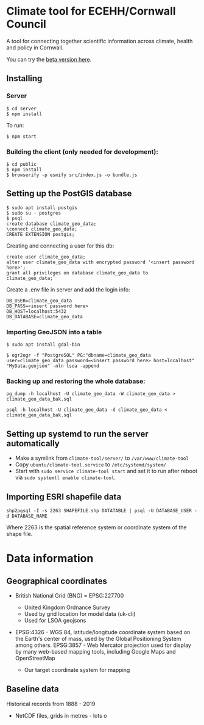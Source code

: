 # Climate tool for ECEHH/Cornwall Council

A tool for connecting together scientific information across climate, health and policy in Cornwall.

You can try the [beta version here](http://climate-tool.thentrythis.org/).
 
## Installing

### Server

    $ cd server
    $ npm install

To run:

    $ npm start

### Building the client (only needed for development):

    $ cd public
    $ npm install
	$ browserify -p esmify src/index.js -o bundle.js

## Setting up the PostGIS database

    $ sudo apt install postgis
    $ sudo su - postgres
    $ psql
    create database climate_geo_data;
    \connect climate_geo_data;
    CREATE EXTENSION postgis;

Creating and connecting a user for this db:

    create user climate_geo_data;
    alter user climate_geo_data with encrypted password '<insert password here>';
    grant all privileges on database climate_geo_data to climate_geo_data;`

Create a .env file in server and add the login info:

    DB_USER=climate_geo_data
    DB_PASS=<insert password here>
    DB_HOST=localhost:5432
    DB_DATABASE=climate_geo_data

### Importing GeoJSON into a table

    $ sudo apt install gdal-bin

    $ ogr2ogr -f "PostgreSQL" PG:"dbname=climate_geo_data user=climate_geo_data password=<insert password here> host=localhost" "MyData.geojson" -nln lsoa -append

### Backing up and restoring the whole database:

    pg_dump -h localhost -U climate_geo_data -W climate_geo_data > climate_geo_data_bak.sql

    psql -h localhost -U climate_geo_data -d climate_geo_data <  climate_geo_data_bak.sql

## Setting up systemd to run the server automatically

* Make a symlink from `climate-tool/server/` to `/var/www/climate-tool`
* Copy `ubuntu/climate-tool.service` to `/etc/systemd/system/`
* Start with `sudo service climate-tool start` and set it to run after reboot via `sudo systemtl enable climate-tool`.

## Importing ESRI shapefile data

    shp2pgsql -I -s 2263 SHAPEFILE.shp DATATABLE | psql -U DATABASE_USER -d DATABASE_NAME

Where 2263 is the spatial reference system or coordinate system of the shape file.

# Data information

## Geographical coordinates

  * British National Grid (BNG) = EPSG:227700
    - United Kingdom Ordnance Survey
    - Used by grid location for model data (uk-cli)
    - Used for LSOA geojsons

  * EPSG:4326 - WGS 84, latitude/longitude coordinate system based on
    the Earth's center of mass, used by the Global Positioning System
    among others. EPSG:3857 - Web Mercator projection used for display
    by many web-based mapping tools, including Google Maps and
    OpenStreetMap
    - Our target coordinate system for mapping

## Baseline data

Historical records from 1888 - 2019
    
  * NetCDF files, grids in metres - lots o